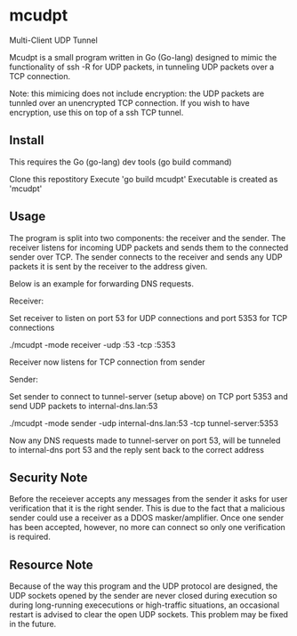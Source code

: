 mcudpt
======

Multi-Client UDP Tunnel

Mcudpt is a small program written in Go (Go-lang) designed to mimic the functionality of ssh -R for UDP packets, in tunneling UDP packets over a TCP connection.

Note: this mimicing does not include encryption: the UDP packets are tunnled over an unencrypted TCP connection. If you wish to have encryption, use this on top of a ssh TCP tunnel.

Install
-------

This requires the Go (go-lang) dev tools (go build command)

Clone this repostitory
Execute 'go build mcudpt'
Executable is created as 'mcudpt'

Usage
-----

The program is split into two components: the receiver and the sender. The receiver listens for incoming UDP packets and sends them to the connected sender over TCP. The sender connects to the receiver and sends any UDP packets it is sent by the receiver to the address given.

Below is an example for forwarding DNS requests.

Receiver:

Set receiver to listen on port 53 for UDP connections and port 5353 for TCP connections

./mcudpt -mode receiver -udp :53 -tcp :5353

Receiver now listens for TCP connection from sender

Sender:

Set sender to connect to tunnel-server (setup above) on TCP port 5353 and send UDP packets to internal-dns.lan:53

./mcudpt -mode sender -udp internal-dns.lan:53 -tcp tunnel-server:5353

Now any DNS requests made to tunnel-server on port 53, will be tunneled to internal-dns port 53 and the reply sent back to the correct address

Security Note
-------------

Before the receiever accepts any messages from the sender it asks for user verification that it is the right sender. This is due to the fact that a malicious sender could use a receiver as a DDOS masker/amplifier. Once one sender has been accepted, however, no more can connect so only one verification is required.

Resource Note
-------------

Because of the way this program and the UDP protocol are designed, the UDP sockets opened by the sender are never closed during execution so during long-running exececutions or high-traffic situations, an occasional restart is advised to clear the open UDP sockets. This problem may be fixed in the future.
